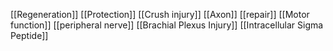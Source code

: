 [[Regeneration]]
[[Protection]]
[[Crush injury]]
[[Axon]]
[[repair]]
[[Motor function]]
[[peripheral nerve]]
[[Brachial Plexus Injury]]
[[Intracellular Sigma Peptide]]
